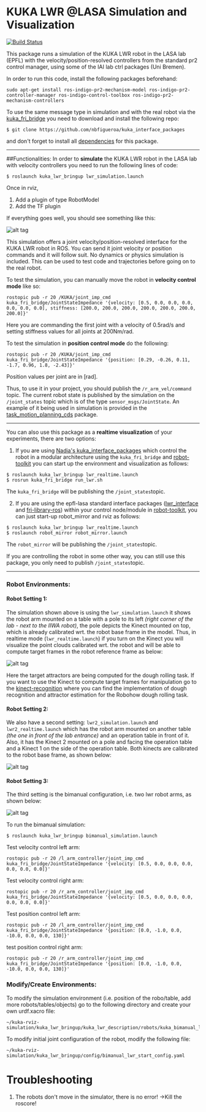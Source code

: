 # KUKA LWR @LASA Simulation and Visualization
[![Build Status](https://travis-ci.org/epfl-lasa/kuka-rviz-simulation.svg?branch=master)](https://travis-ci.org/epfl-lasa/kuka-rviz-simulation)

This package runs a simulation of the KUKA LWR robot in the LASA lab (EPFL) with the velocity/position-resolved controllers from the standard pr2 control manager, using some of the IAI lab ctrl packages (Uni Bremen).

In order to run this code, install the following packages beforehand:
 
```
sudo apt-get install ros-indigo-pr2-mechanism-model ros-indigo-pr2-controller-manager ros-indigo-control-toolbox ros-indigo-pr2-mechanism-controllers
```
To use the same message type in simulation and with the real robot via the  [kuka_fri_bridge](https://github.com/nbfigueroa/kuka_interface_packages.git)  you need to download and install the following repo:

```
$ git clone https://github.com/nbfigueroa/kuka_interface_packages
```
and don't forget to install all [dependencies](https://github.com/nbfigueroa/kuka_interface_packages) for this package.

---
##Functionalities:
In order to **simulate** the KUKA LWR robot in the LASA lab with velocity controllers you need to run the following lines of code:

```
$ roslaunch kuka_lwr_bringup lwr_simulation.launch
```

Once in rviz, 
 1. Add a plugin of type RobotModel
 2. Add the TF plugin

If everything goes well, you should see something like this:

![alt tag](https://cloud.githubusercontent.com/assets/761512/10713506/56d76c5e-7ac3-11e5-9e3d-20fae14158c2.png)


This simulation offers a joint velocity/position-resolved interface for the KUKA LWR robot in ROS. You can send it joint velocity or position commands and it will follow suit. No dynamics or physics simulation is included. This can be used to test code and trajectories before going on to the real robot.

To test the simulation, you can manually move the robot in **velocity control mode** like so:

```
rostopic pub -r 20 /KUKA/joint_imp_cmd kuka_fri_bridge/JointStateImpedance '{velocity: [0.5, 0.0, 0.0, 0.0, 0.0, 0.0, 0.0], stiffness: [200.0, 200.0, 200.0, 200.0, 200.0, 200.0, 200.0]}'
```

Here you are commanding the first joint with a velocity of 0.5rad/s and setting stiffness values for all joints at 200Nm/rad.

To test the simulation in **position control mode** do the following:

```
rostopic pub -r 20 /KUKA/joint_imp_cmd kuka_fri_bridge/JointStateImpedance '{position: [0.29, -0.26, 0.11, -1.7, 0.96, 1.8, -2.43]}'
```
Position values per joint are in [rad].

Thus, to use it in your project, you should publish the ```/r_arm_vel/command``` topic. The current robot state is published by the simulation on the ```/joint_states``` topic which is of the type ```sensor_msgs/JointState```. An example of it being used in simulation is provided in the [task_motion_planning_cds](https://github.com/nbfigueroa/task_motion_planning_cds) package.


---
You can also use this package as a **realtime visualization** of your experiments, there are two options:
 1. If you are using [Nadia's kuka_interface_packages](https://github.com/nbfigueroa/kuka_interface_packages.git)   which control the robot in a modular architecture using the ```kuka_fri_bridge```  and [robot-toolkit](https://github.com/epfl-lasa/robot-toolkit.git) you can start up the environment and visualization as follows:

 ```
 $ roslaunch kuka_lwr_bringup lwr_realtime.launch
 $ rosrun kuka_fri_bridge run_lwr.sh
 ```
The ```kuka_fri_bridge``` will be publishing the ```/joint_states```topic.

 2. If you are using the epfl-lasa standard interface packages ([lwr_interface](https://github.com/epfl-lasa/lwr-interface) and [fri-library-ros](https://github.com/epfl-lasa/fri-library-ros)) within your control node/module in [robot-toolkit](https://github.com/epfl-lasa/robot-toolkit.git), you can just start-up robot_mirror and rviz as follows:

 ```
 $ roslaunch kuka_lwr_bringup lwr_realtime.launch
 $ roslaunch robot_mirror robot_mirror.launch
 ```
 The ```robot_mirror``` will be publishing the ```/joint_states```topic.
 
If you are controlling the robot in some other way, you can still use this package, you only need to publish ```/joint_states```topic.

---

### Robot Environments:

#### Robot Setting 1:

The simulation shown above is using the ```lwr_simulation.launch``` it shows the robot arm mounted on a table with a pole to its left *(right corner of the lab - next to the IIWA robot)*, the pole depicts the Kinect mounted on top, which is already calibrated wrt. the robot base frame in the model. Thus, in realtime mode (```lwr_realtime.launch```) if you turn on the Kinect you will visualize the point clouds calibrated wrt. the robot and will be able to compute target frames in the robot reference frame as below:

![alt tag](https://cloud.githubusercontent.com/assets/761512/10713448/f3a4ffbe-7abf-11e5-979a-fc1b6c956fd8.png)

Here the target attractors are being computed for the dough rolling task. If you want to use the Kinect to compute target frames for manipulation go to the [kinect-recognition](https://github.com/epfl-lasa/kinect-recognition) where you can find the implementation of dough recognition and attractor estimation for the Robohow dough rolling task.

#### Robot Setting 2:

We also have a second setting: ```lwr2_simulation.launch``` and ```lwr2_realtime.launch``` which has the robot arm mounted on another table *(the one in front of the lab entrance)* and an operation table in front of it. Also, it has the Kinect 2 mounted on a pole and facing the operation table and a Kinect 1 on the side of the operation table. Both kinects are calibrated to the robot base frame, as shown below:

![alt tag](https://cloud.githubusercontent.com/assets/761512/10713496/87c1669a-7ac2-11e5-8171-a8e281fa36d6.png)


#### Robot Setting 3:
The third setting is the bimanual configuration, i.e. two lwr robot arms, as shown below:

![alt tag](https://cloud.githubusercontent.com/assets/761512/13420097/8e7f9012-df83-11e5-8422-c0f2f381f964.png)

To run the bimanual simulation:
```
$ roslaunch kuka_lwr_bringup bimanual_simulation.launch
```

Test velocity control left arm:
```
rostopic pub -r 20 /l_arm_controller/joint_imp_cmd kuka_fri_bridge/JointStateImpedance '{velocity: [0.5, 0.0, 0.0, 0.0, 0.0, 0.0, 0.0]}'
```

Test velocity control right arm:
```
rostopic pub -r 20 /r_arm_controller/joint_imp_cmd kuka_fri_bridge/JointStateImpedance '{velocity: [0.5, 0.0, 0.0, 0.0, 0.0, 0.0, 0.0]}'
```

Test position control left arm:
```
rostopic pub -r 20 /l_arm_controller/joint_imp_cmd kuka_fri_bridge/JointStateImpedance '{position: [0.0, -1.0, 0.0, -10.0, 0.0, 0.0, 130]}'

```

test position control right arm:
```
rostopic pub -r 20 /r_arm_controller/joint_imp_cmd kuka_fri_bridge/JointStateImpedance '{position: [0.0, -1.0, 0.0, -10.0, 0.0, 0.0, 130]}'
```

### Modify/Create Environments:
To modify the simulation environment (i.e. position of the robo/table, add more robots/tables/objects) go to the following directory and create your own urdf.xacro file:
```
~/kuka-rviz-simulation/kuka_lwr_bringup/kuka_lwr_description/robots/kuka_bimanual_lwr_lasa.urdf.xacro

```

To modify initial joint configuration of the robot, modify the following file:
```
~/kuka-rviz-simulation/kuka_lwr_bringup/config/bimanual_lwr_start_config.yaml
```
# Troubleshooting

1. The robots don't move in the simulator, there is no error!
 ->Kill the roscore!
